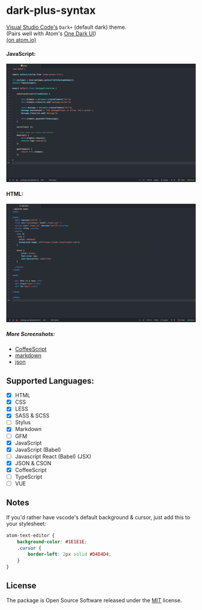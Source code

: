 
# dark-plus-syntax


[Visual Studio Code's](https://github.com/Microsoft/vscode/) `Dark+` (default dark) theme. <br>
(Pairs well with Atom's [One Dark UI](https://atom.io/themes/one-dark-ui)) <br>
[(on atom.io)](https://atom.io/themes/dark-plus-syntax)

#### JavaScript:
![screenshot](https://raw.githubusercontent.com/dunstontc/atom-vscode-syntax/master/images/js1.png)

#### HTML:
![html](https://raw.githubusercontent.com/dunstontc/atom-vscode-syntax/master/images/html.png)


##### More Screenshots:
  - [CoffeeScript](https://raw.githubusercontent.com/dunstontc/atom-vscode-syntax/master/images/coffee.png)
  - [markdown](https://raw.githubusercontent.com/dunstontc/atom-vscode-syntax/master/images/markdown.png)
  - [json](https://raw.githubusercontent.com/dunstontc/atom-vscode-syntax/master/images/json.png)


## Supported Languages:

- [x] HTML
- [x] CSS
- [x] LESS
- [x] SASS & SCSS
- [ ] Stylus
- [x] Markdown
- [ ] GFM
- [x] JavaScript
- [x] JavaScript (Babel)
- [ ] Javascript React (Babel) (JSX)
- [x] JSON & CSON
- [x] CoffeeScript
- [ ] TypeScript
- [ ] VUE

## Notes

If you'd rather have vscode's default background & cursor, just add this to your stylesheet:

```css
atom-text-editor {
    background-color: #1E1E1E;
    .cursor {
        border-left: 2px solid #D4D4D4;
    }
}
```
## License

The package is Open Source Software released under the [MIT](https://github.com/dunstontc/atom-vscode-syntax/blob/master/LICENSE.md) license.
